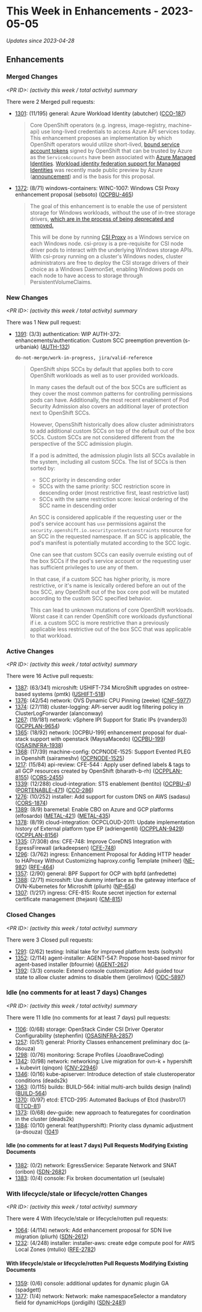 # This Week in Enhancements - 2023-05-05

*Updates since 2023-04-28*


## Enhancements

### Merged Changes

*&lt;PR ID&gt;: (activity this week / total activity) summary*

There were 2 Merged pull requests:

- [1301](https://github.com/openshift/enhancements/pull/1301): (11/195) general: Azure Workload Identity (abutcher) ([CCO-187](https://issues.redhat.com/browse/CCO-187))

  > Core OpenShift operators (e.g. ingress, image-registry, machine-api) use long-lived credentials to access Azure API services today. This enhancement proposes an implementation by which OpenShift operators would utilize short-lived, [bound service account tokens](https://docs.openshift.com/container-platform/4.11/authentication/bound-service-account-tokens.html) signed by OpenShift that can be
  > trusted by Azure as the `ServiceAccounts` have been associated with [Azure Managed Identities](https://learn.microsoft.com/en-us/azure/active-directory/managed-identities-azure-resources/overview). [Workload identity federation support for Managed Identities](https://github.com/Azure/azure-workload-identity/issues/325) was recently made public preview by Azure
  > ([announcement](https://learn.microsoft.com/en-us/azure/aks/workload-identity-overview)) and is the basis for this proposal.

- [1372](https://github.com/openshift/enhancements/pull/1372): (8/71) windows-containers: WINC-1007: Windows CSI Proxy enhancement proposal (sebsoto) ([OCPBU-465](https://issues.redhat.com/browse/OCPBU-465))

  > The goal of this enhancement is to enable the use of persistent storage for Windows workloads, without the use of
  > in-tree storage drivers, [which are in the process of being deprecated and removed.](https://kubernetes.io/blog/2022/09/26/storage-in-tree-to-csi-migration-status-update-1.25/)
  >
  > This will be done by running [CSI Proxy](https://github.com/kubernetes-csi/csi-proxy) as a Windows service on each
  > Windows node. csi-proxy is a pre-requisite for CSI node driver pods to interact with the underlying Windows storage
  > APIs. With csi-proxy running on a cluster's Windows nodes, cluster administrators are free to deploy the CSI storage
  > drivers of their choice as a Windows DaemonSet, enabling Windows pods on each node to have access to storage through
  > PersistentVolumeClaims.


### New Changes

*&lt;PR ID&gt;: (activity this week / total activity) summary*

There was 1 New pull request:

- [1391](https://github.com/openshift/enhancements/pull/1391): (3/3) authentication: WIP AUTH-372: enhancements/authentication: Custom SCC preemption prevention (s-urbaniak) ([AUTH-132](https://issues.redhat.com/browse/AUTH-132))

  `do-not-merge/work-in-progress, jira/valid-reference`

  > OpenShift ships SCCs by default that applies both to core OpenShift workloads
  > as well as to user provided workloads.
  >
  > In many cases the default out of the box SCCs are sufficient as they cover the most
  > common patterns for controlling permissions pods can have.
  > Additionally, the most recent enablement of Pod Security Admission also covers
  > an additional layer of protection next to OpenShift SCCs.
  >
  > However, OpensShift historically does allow cluster administrators to add
  > additional custom SCCs on top of the default out of the box SCCs.
  > Custom SCCs are not considered different from the perspective of
  > the SCC admission plugin.
  >
  > If a pod is admitted, the admission plugin lists all SCCs available in the system, including all custom SCCs.
  > The list of SCCs is then sorted by:
  > - SCC priority in descending order
  > - SCCs with the same priority: SCC restriction score in descending order (most restrictive first, least restrictive last)
  > - SCCs with the same restriction score: lexical ordering of the SCC name in descending order
  >
  > An SCC is considered applicable if the requesting user or the
  > pod's service account has `use` permissions against the `security.openshift.io.securitycontextconstraints` resource
  > for an SCC in the requested namespace.
  > If an SCC is applicable, the pod's manifest is potentially mutated according to the SCC logic.
  >
  > One can see that custom SCCs can easily overrule existing out of the box SCCs
  > if the pod's service account or the requesting user has sufficient privileges to use any of them.
  >
  > In that case, if a custom SCC has higher priority, is more restrictive, or it's name is lexically ordered before an out of the box SCC,
  > any OpenShift out of the box core pod will be mutated according to the custom SCC specified behavior.
  >
  > This can lead to unknown mutations of core OpenShift workloads.
  > Worst case it can render OpenShift core workloads dysfunctional
  > if i.e. a custom SCC is more restrictive than a previously applicable less restrictive out of the box SCC that was applicable to that workload.


### Active Changes

*&lt;PR ID&gt;: (activity this week / total activity) summary*

There were 16 Active pull requests:

- [1387](https://github.com/openshift/enhancements/pull/1387): (63/341) microshift: USHIFT-734 MicroShift upgrades on ostree-based systems (pmtk) ([USHIFT-518](https://issues.redhat.com/browse/USHIFT-518))
- [1376](https://github.com/openshift/enhancements/pull/1376): (42/54) network: OVS Dynamic CPU Pinning (zeeke) ([CNF-5977](https://issues.redhat.com/browse/CNF-5977))
- [1374](https://github.com/openshift/enhancements/pull/1374): (27/118) cluster-logging: API-server audit log filtering policy in ClusterLogForwarder (alanconway)
- [1267](https://github.com/openshift/enhancements/pull/1267): (19/181) network: vSphere IPI Support for Static IPs (rvanderp3) ([OCPPLAN-9654](https://issues.redhat.com/browse/OCPPLAN-9654))
- [1365](https://github.com/openshift/enhancements/pull/1365): (18/92) network: [OCPBU-199] enhancement proposal for dual-stack support with openstack (MaysaMacedo) ([OCPBU-199](https://issues.redhat.com/browse/OCPBU-199)) ([OSASINFRA-1938](https://issues.redhat.com/browse/OSASINFRA-1938))
- [1368](https://github.com/openshift/enhancements/pull/1368): (17/39) machine-config: OCPNODE-1525: Support Evented PLEG in Openshift (sairameshv) ([OCPNODE-1525](https://issues.redhat.com/browse/OCPNODE-1525))
- [1217](https://github.com/openshift/enhancements/pull/1217): (15/84) api-review: CFE-544 : Apply user defined labels & tags to all GCP resources created by OpenShift (bharath-b-rh) ([OCPPLAN-8155](https://issues.redhat.com/browse/OCPPLAN-8155)) ([CORS-2455](https://issues.redhat.com/browse/CORS-2455))
- [1339](https://github.com/openshift/enhancements/pull/1339): (12/288) cloud-integration: STS enablement (bentito) ([OCPBU-4](https://issues.redhat.com/browse/OCPBU-4)) ([PORTENABLE-471](https://issues.redhat.com/browse/PORTENABLE-471)) ([CCO-286](https://issues.redhat.com/browse/CCO-286))
- [1276](https://github.com/openshift/enhancements/pull/1276): (10/252) installer: Add support for custom DNS on AWS (sadasu) ([CORS-1874](https://issues.redhat.com/browse/CORS-1874))
- [1389](https://github.com/openshift/enhancements/pull/1389): (8/9) baremetal: Enable CBO on Azure and GCP platforms (elfosardo) ([METAL-421](https://issues.redhat.com/browse/METAL-421)) ([METAL-435](https://issues.redhat.com/browse/METAL-435))
- [1378](https://github.com/openshift/enhancements/pull/1378): (8/19) cloud-integration: OCPCLOUD-2011: Update implementation history of External platform type EP (adriengentil) ([OCPPLAN-9429](https://issues.redhat.com/browse/OCPPLAN-9429)) ([OCPPLAN-8156](https://issues.redhat.com/browse/OCPPLAN-8156))
- [1335](https://github.com/openshift/enhancements/pull/1335): (7/308) dns:  CFE-748: Improve CoreDNS Integration with EgressFirewall (arkadeepsen) ([CFE-748](https://issues.redhat.com/browse/CFE-748))
- [1296](https://github.com/openshift/enhancements/pull/1296): (3/762) ingress: Enhancement Proposal for Adding HTTP header to HAProxy Without Customizing haproxy.config Template (miheer) ([NE-982](https://issues.redhat.com/browse/NE-982)) ([RFE-464](https://issues.redhat.com/browse/RFE-464))
- [1357](https://github.com/openshift/enhancements/pull/1357): (2/90) general: BPF Support for OCP with bpfd (anfredette)
- [1388](https://github.com/openshift/enhancements/pull/1388): (2/71) microshift: Use dummy interface as the gateway interface of OVN-Kubernetes for Microshift (pliurh) ([NP-654](https://issues.redhat.com/browse/NP-654))
- [1307](https://github.com/openshift/enhancements/pull/1307): (1/217) ingress: CFE-815: Route secret injection for external certificate management (thejasn) ([CM-815](https://issues.redhat.com/browse/CM-815))

### Closed Changes

*&lt;PR ID&gt;: (activity this week / total activity) summary*

There were 3 Closed pull requests:

- [1291](https://github.com/openshift/enhancements/pull/1291): (2/62) testing: Initial take for improved platform tests (soltysh)
- [1352](https://github.com/openshift/enhancements/pull/1352): (2/114) agent-installer: AGENT-547: Propose host-based mirror for agent-based installer (bfournie) ([AGENT-262](https://issues.redhat.com/browse/AGENT-262))
- [1392](https://github.com/openshift/enhancements/pull/1392): (3/3) console: Extend console customization: Add guided tour state to allow cluster admins to disable them (jerolimov) ([ODC-5897](https://issues.redhat.com/browse/ODC-5897))

### Idle (no comments for at least 7 days) Changes

*&lt;PR ID&gt;: (activity this week / total activity) summary*

There were 11 Idle (no comments for at least 7 days) pull requests:

- [1106](https://github.com/openshift/enhancements/pull/1106): (0/68) storage: OpenStack Cinder CSI Driver Operator Configurability (stephenfin) ([OSASINFRA-2857](https://issues.redhat.com/browse/OSASINFRA-2857))
- [1257](https://github.com/openshift/enhancements/pull/1257): (0/51) general: Priority Classes enhancement preliminary doc (a-dsouza)
- [1298](https://github.com/openshift/enhancements/pull/1298): (0/76) monitoring: Scrape Profiles (JoaoBraveCoding)
- [1342](https://github.com/openshift/enhancements/pull/1342): (0/98) network: networking: Live migration for ovn-k + hypershift + kubevirt (qinqon) ([CNV-22946](https://issues.redhat.com/browse/CNV-22946))
- [1346](https://github.com/openshift/enhancements/pull/1346): (0/16) kube-apiserver: Introduce detection of stale clusteroperator conditions (deads2k)
- [1363](https://github.com/openshift/enhancements/pull/1363): (0/115) builds: BUILD-564: initial multi-arch builds design (nalind) ([BUILD-564](https://issues.redhat.com/browse/BUILD-564))
- [1370](https://github.com/openshift/enhancements/pull/1370): (0/97) etcd: ETCD-295: Automated Backups of Etcd (hasbro17) ([ETCD-81](https://issues.redhat.com/browse/ETCD-81))
- [1373](https://github.com/openshift/enhancements/pull/1373): (0/68) dev-guide: new approach to featuregates for coordination in the cluster (deads2k)
- [1384](https://github.com/openshift/enhancements/pull/1384): (0/10) general: feat(hypershift): Priority class dynamic adjustment (a-dsouza) ([1041](https://github.com/openshift/hypershift/issues/1041))

#### Idle (no comments for at least 7 days) Pull Requests Modifying Existing Documents

- [1382](https://github.com/openshift/enhancements/pull/1382): (0/2) network: EgressService: Separate Network and SNAT (oribon) ([SDN-2682](https://issues.redhat.com/browse/SDN-2682))
- [1383](https://github.com/openshift/enhancements/pull/1383): (0/4) console: Fix broken documentation url (seulsale)

### With lifecycle/stale or lifecycle/rotten Changes

*&lt;PR ID&gt;: (activity this week / total activity) summary*

There were 4 With lifecycle/stale or lifecycle/rotten pull requests:

- [1064](https://github.com/openshift/enhancements/pull/1064): (4/114) network: Add enhancement proposal for SDN live migration (pliurh) ([SDN-2612](https://issues.redhat.com/browse/SDN-2612))
- [1232](https://github.com/openshift/enhancements/pull/1232): (4/248) installer: installer-aws: create edge compute pool for AWS Local Zones (mtulio) ([RFE-2782](https://issues.redhat.com/browse/RFE-2782))

#### With lifecycle/stale or lifecycle/rotten Pull Requests Modifying Existing Documents

- [1359](https://github.com/openshift/enhancements/pull/1359): (0/6) console: additional updates for dynamic plugin GA (spadgett)
- [1377](https://github.com/openshift/enhancements/pull/1377): (1/4) network: Network: make namespaceSelector a mandatory field for dynamicHops (jordigilh) ([SDN-2481](https://issues.redhat.com/browse/SDN-2481))

